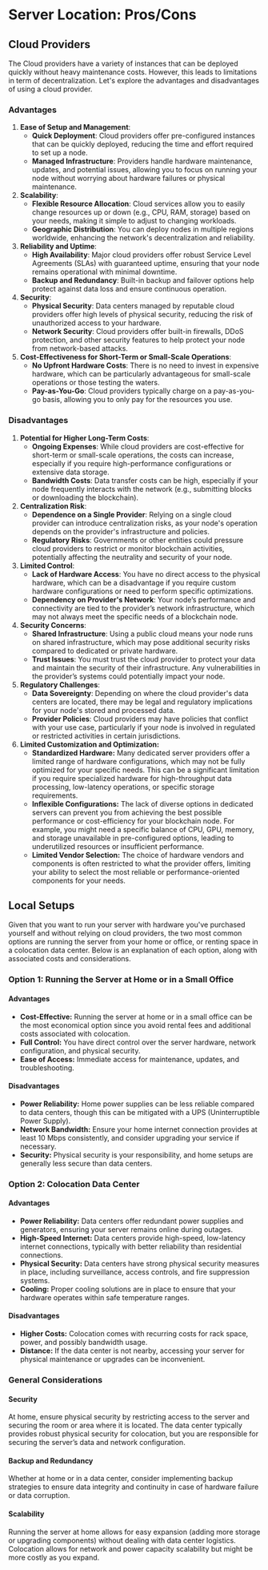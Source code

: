 # Server Location: Pros/Cons

## Cloud Providers

The Cloud providers have a variety of instances that can be deployed quickly without heavy maintenance costs. However, this leads to limitations in term of decentralization. Let's explore the advantages and disadvantages of using a cloud provider.

### Advantages

1. **Ease of Setup and Management**:
   * **Quick Deployment**: Cloud providers offer pre-configured instances that can be quickly deployed, reducing the time and effort required to set up a node.
   * **Managed Infrastructure**: Providers handle hardware maintenance, updates, and potential issues, allowing you to focus on running your node without worrying about hardware failures or physical maintenance.
2. **Scalability**:
   * **Flexible Resource Allocation**: Cloud services allow you to easily change resources up or down (e.g., CPU, RAM, storage) based on your needs, making it simple to adjust to changing workloads.
   * **Geographic Distribution**: You can deploy nodes in multiple regions worldwide, enhancing the network's decentralization and reliability.
3. **Reliability and Uptime**:
   * **High Availability**: Major cloud providers offer robust Service Level Agreements (SLAs) with guaranteed uptime, ensuring that your node remains operational with minimal downtime.
   * **Backup and Redundancy**: Built-in backup and failover options help protect against data loss and ensure continuous operation.
4. **Security**:
   * **Physical Security**: Data centers managed by reputable cloud providers offer high levels of physical security, reducing the risk of unauthorized access to your hardware.
   * **Network Security**: Cloud providers offer built-in firewalls, DDoS protection, and other security features to help protect your node from network-based attacks.
5. **Cost-Effectiveness for Short-Term or Small-Scale Operations**:
   * **No Upfront Hardware Costs**: There is no need to invest in expensive hardware, which can be particularly advantageous for small-scale operations or those testing the waters.
   * **Pay-as-You-Go**: Cloud providers typically charge on a pay-as-you-go basis, allowing you to only pay for the resources you use.

### Disadvantages

1. **Potential for Higher Long-Term Costs**:
   * **Ongoing Expenses**: While cloud providers are cost-effective for short-term or small-scale operations, the costs can increase, especially if you require high-performance configurations or extensive data storage.
   * **Bandwidth Costs**: Data transfer costs can be high, especially if your node frequently interacts with the network (e.g., submitting blocks or downloading the blockchain).
2. **Centralization Risk**:
   * **Dependence on a Single Provider**: Relying on a single cloud provider can introduce centralization risks, as your node's operation depends on the provider's infrastructure and policies.
   * **Regulatory Risks**: Governments or other entities could pressure cloud providers to restrict or monitor blockchain activities, potentially affecting the neutrality and security of your node.
3. **Limited Control**:
   * **Lack of Hardware Access**: You have no direct access to the physical hardware, which can be a disadvantage if you require custom hardware configurations or need to perform specific optimizations.
   * **Dependency on Provider's Network**: Your node’s performance and connectivity are tied to the provider’s network infrastructure, which may not always meet the specific needs of a blockchain node.
4. **Security Concerns**:
   * **Shared Infrastructure**: Using a public cloud means your node runs on shared infrastructure, which may pose additional security risks compared to dedicated or private hardware.
   * **Trust Issues**: You must trust the cloud provider to protect your data and maintain the security of their infrastructure. Any vulnerabilities in the provider’s systems could potentially impact your node.
5. **Regulatory Challenges**:
   * **Data Sovereignty**: Depending on where the cloud provider's data centers are located, there may be legal and regulatory implications for your node's stored and processed data.
   * **Provider Policies**: Cloud providers may have policies that conflict with your use case, particularly if your node is involved in regulated or restricted activities in certain jurisdictions.
6. **Limited Customization and Optimization:**
   * **Standardized Hardware:** Many dedicated server providers offer a limited range of hardware configurations, which may not be fully optimized for your specific needs. This can be a significant limitation if you require specialized hardware for high-throughput data processing, low-latency operations, or specific storage requirements.
   * **Inflexible Configurations:** The lack of diverse options in dedicated servers can prevent you from achieving the best possible performance or cost-efficiency for your blockchain node. For example, you might need a specific balance of CPU, GPU, memory, and storage unavailable in pre-configured options, leading to underutilized resources or insufficient performance.
   * **Limited Vendor Selection:** The choice of hardware vendors and components is often restricted to what the provider offers, limiting your ability to select the most reliable or performance-oriented components for your needs.

## Local Setups

Given that you want to run your server with hardware you've purchased yourself and without relying on cloud providers, the two most common options are running the server from your home or office, or renting space in a colocation data center. Below is an explanation of each option, along with associated costs and considerations.

### **Option 1: Running the Server at Home or in a Small Office**

#### **Advantages**

* **Cost-Effective:** Running the server at home or in a small office can be the most economical option since you avoid rental fees and additional costs associated with colocation.
* **Full Control:** You have direct control over the server hardware, network configuration, and physical security.
* **Ease of Access:** Immediate access for maintenance, updates, and troubleshooting.

#### **Disadvantages**

* **Power Reliability:** Home power supplies can be less reliable compared to data centers, though this can be mitigated with a UPS (Uninterruptible Power Supply).
* **Network Bandwidth:** Ensure your home internet connection provides at least 10 Mbps consistently, and consider upgrading your service if necessary.
* **Security:** Physical security is your responsibility, and home setups are generally less secure than data centers.

### **Option 2: Colocation Data Center**

#### **Advantages**

* **Power Reliability:** Data centers offer redundant power supplies and generators, ensuring your server remains online during outages.
* **High-Speed Internet:** Data centers provide high-speed, low-latency internet connections, typically with better reliability than residential connections.
* **Physical Security:** Data centers have strong physical security measures in place, including surveillance, access controls, and fire suppression systems.
* **Cooling:** Proper cooling solutions are in place to ensure that your hardware operates within safe temperature ranges.

#### **Disadvantages**

* **Higher Costs:** Colocation comes with recurring costs for rack space, power, and possibly bandwidth usage.
* **Distance:** If the data center is not nearby, accessing your server for physical maintenance or upgrades can be inconvenient.

### **General Considerations**

#### **Security**

At home, ensure physical security by restricting access to the server and securing the room or area where it is located. The data center typically provides robust physical security for colocation, but you are responsible for securing the server’s data and network configuration.

#### **Backup and Redundancy**

Whether at home or in a data center, consider implementing backup strategies to ensure data integrity and continuity in case of hardware failure or data corruption.

#### **Scalability**

Running the server at home allows for easy expansion (adding more storage or upgrading components) without dealing with data center logistics. Colocation allows for network and power capacity scalability but might be more costly as you expand.

